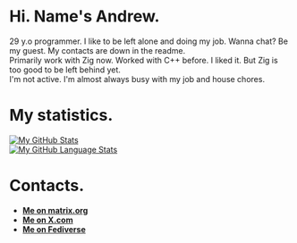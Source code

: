 # Hi. Name's Andrew.

29 y.o programmer. I like to be left alone and doing my job. Wanna chat? Be my guest. My contacts are down in the readme.  
Primarily work with Zig now. Worked with C++ before. I liked it. But Zig is too good to be left behind yet.  
I'm not active. I'm almost always busy with my job and house chores.

# My statistics.

[![My GitHub Stats](https://github-readme-stats.vercel.app/api/?username=nitrogenez&count_private=true&theme=tokyonight&showicons=true)]()  
[![My GitHub Language Stats](https://github-readme-stats.vercel.app/api/top-langs/?username=nitrogenez&langs_count=5&theme=tokyonight)]()

# Contacts.

+ [**Me on matrix.org**](https://matrix.to/#/@nitrogenez:matrix.org)
+ [**Me on X.com**](https://X.com/the_nitrogenez)
+ [**Me on Fediverse**](https://pl.m0e.space/nitrogenez)
